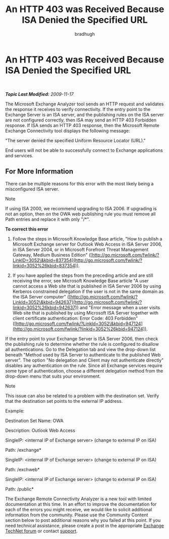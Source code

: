 ﻿---
title: An HTTP 403 was Received Because ISA Denied the Specified URL
author: bradhugh
ms.author: bradhugh
manager: tpolitis
audience: ITPro 
ms.topic: article 
ms.service: remote-connect-tool
localization_priority: Normal
description: 
---

<div data-xmlns="http://www.w3.org/1999/xhtml">

<div class="topic" data-xmlns="http://www.w3.org/1999/xhtml" data-msxsl="urn:schemas-microsoft-com:xslt" data-cs="http://msdn.microsoft.com/en-us/">

<div data-asp="http://msdn2.microsoft.com/asp">

# An HTTP 403 was Received Because ISA Denied the Specified URL

</div>

<div id="mainSection">

<div id="mainBody">

<span> </span>

_**Topic Last Modified:** 2009-11-17_

The Microsoft Exchange Analyzer tool sends an HTTP request and validates the response it receives to verify connectivity. If the entry point to the Exchange Server is an ISA server, and the publishing rules on the ISA server are not configured correctly, then ISA may send an HTTP 403 Forbidden response. If ISA sends an HTTP 403 response, then the Microsoft Remote Exchange Connectivity tool displays the following message:

"The server denied the specified Uniform Resource Locator (URL)."

End users will not be able to successfully connect to Exchange applications and services.

<div>

## For More Information

There can be multiple reasons for this error with the most likely being a misconfigured ISA server.

<div class="alert">


> [!NOTE]
> If using ISA 2000, we recommend upgrading to ISA 2006. If upgrading is not an option, then on the OWA web publishing rule you must remove all Path entries and replace it with only "/*".


</div>

**To correct this error**

1.  Follow the steps in Microsoft Knowledge Base article, "How to publish a Microsoft Exchange server for Outlook Web Access in ISA Server 2006, in ISA Server 2004, or in Microsoft Forefront Threat Management Gateway, Medium Business Edition" ([http://go.microsoft.com/fwlink/?LinkID=3052\&kbid=837354](http://go.microsoft.com/fwlink/?linkid=3052%26kbid=837354)).

2.  If you have applied the steps from the preceding article and are still receiving the error, see Microsoft Knowledge Base article "A user cannot access a Web site that is published in ISA Server 2006 by using Kerberos constrained delegation if the user is not in the same domain as the ISA Server computer" ([http://go.microsoft.com/fwlink/?LinkId=3052\&kbid=942637](http://go.microsoft.com/fwlink/?linkid=3052%26kbid=942637)) and "Error message when a user visits Web site that is published by using Microsoft ISA Server together with client certificate authentication: Error Code: 403 Forbidden" ([http://go.microsoft.com/fwlink/?LinkId=3052\&kbid=947124](http://go.microsoft.com/fwlink/?linkid=3052%26kbid=947124)).

If the entry point to your Exchange Server is ISA Server 2006, then check the publishing rule to determine whether the rule is configured to disallow all authentications. Go to the Delegation tab and view the drop-down list beneath "Method used by ISA Server to authenticate to the published Web server". The option "No delegation and Client may not authenticate directly" disables any authentication on the rule. Since all Exchange services require some type of authentication, choose a different delegation method from the drop-down menu that suits your environment.

<div class="alert">


> [!NOTE]
> This issue can also be related to a problem with the destination set. Verify that the destination set points to the external IP address.


</div>

Example:

Destination Set Name: OWA

Description: Outlook Web Access

SingleIP: \<internal IP of Exchange server\> (change to external IP on ISA)

Path: /exchange\*

SingleIP: \<internal IP of Exchange server\> (change to external IP on ISA)

Path: /exchweb\*

SingleIP: \<internal IP of Exchange server\> (change to external IP on ISA)

Path: /public\*

The Exchange Remote Connectivity Analyzer is a new tool with limited documentation at this time. In an effort to improve the documentation for each of the errors you might receive, we would like to solicit additional information from the community. Please use the Community Content section below to post additional reasons why you failed at this point. If you need technical assistance, please create a post in the appropriate [Exchange TechNet forum](http://go.microsoft.com/fwlink/?linkid=73420) or contact [support](http://go.microsoft.com/fwlink/?linkid=8158).

</div>

</div>

<span> </span>

</div>

</div>

</div>

